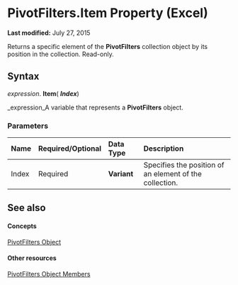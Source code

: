 
# PivotFilters.Item Property (Excel)

 **Last modified:** July 27, 2015

Returns a specific element of the  **PivotFilters** collection object by its position in the collection. Read-only.

## Syntax

 _expression_. **Item**( **_Index_**)

 _expression_A variable that represents a  **PivotFilters** object.


### Parameters



|**Name**|**Required/Optional**|**Data Type**|**Description**|
|:-----|:-----|:-----|:-----|
|Index|Required| **Variant**|Specifies the position of an element of the collection. |

## See also


#### Concepts


 [PivotFilters Object](fc647acb-bd6a-8544-6411-1f5e49807e53.md)
#### Other resources


 [PivotFilters Object Members](57f1f375-1b7b-c488-c236-91ed26a68bb6.md)
